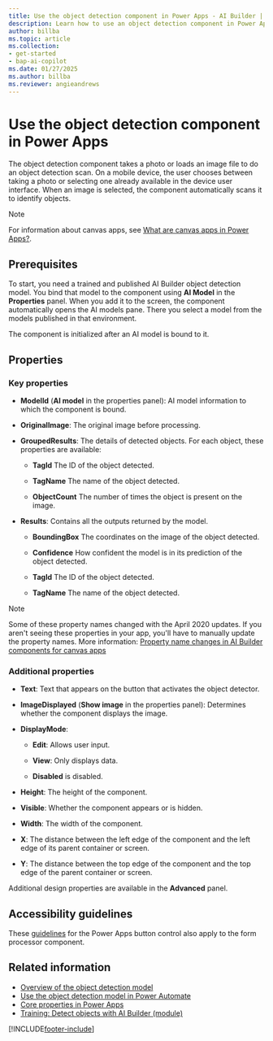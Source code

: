 ```yaml
---
title: Use the object detection component in Power Apps - AI Builder | Microsoft Docs
description: Learn how to use an object detection component in Power Apps
author: billba
ms.topic: article
ms.collection: 
- get-started
- bap-ai-copilot
ms.date: 01/27/2025
ms.author: billba
ms.reviewer: angieandrews
---
```


# Use the object detection component in Power Apps

The object detection component takes a photo or loads an image file to do an object detection scan. On a mobile device, the user chooses between taking a photo or selecting one already available in the device user interface. When an image is selected, the component automatically scans it to identify objects.

 > [!NOTE]
 > For information about canvas apps, see [What are canvas apps in Power Apps?](/powerapps/maker/canvas-apps/getting-started).

## Prerequisites

To start, you need a trained and published AI Builder object detection model. You bind that model to the component using **AI Model** in the **Properties** panel. When you add it to the screen, the component automatically opens the AI models pane. There you select a model from the models published in that environment.

The component is initialized after an AI model is bound to it.

## Properties

### Key properties

- **ModelId** (**AI model** in the properties panel): AI model information to which the component is bound.

- **OriginalImage**: The original image before processing.

- **GroupedResults**: The details of detected objects. For each object, these properties are available:

  - **TagId** The ID of the object detected.

  - **TagName** The name of the object detected.

  - **ObjectCount** The number of times the object is present on the image.

- **Results**: Contains all the outputs returned by the model.

  - **BoundingBox** The coordinates on the image of the object detected.

  - **Confidence** How confident the model is in its prediction of the object detected.

  - **TagId** The ID of the object detected.

  - **TagName** The name of the object detected.

> [!NOTE]
> Some of these property names changed with the April 2020 updates. If you aren't seeing these properties in your app, you'll have to manually update the property names. More information: [Property name changes in AI Builder components for canvas apps](use-in-powerapps-overview.md#property-name-changes-in-ai-builder-components-for-canvas-apps)

### Additional properties

- **Text**: Text that appears on the button that activates the object detector.

- **ImageDisplayed** (**Show image** in the properties panel): Determines whether the component displays the image.

- **DisplayMode**:

  - **Edit**: Allows user input.

  - **View**: Only displays data. 

  - **Disabled** is disabled.

- **Height**: The height of the component.

- **Visible**: Whether the component appears or is hidden.

- **Width**: The width of the component.

- **X**: The distance between the left edge of the component and the left edge of its parent container or screen.

- **Y**: The distance between the top edge of the component and the top edge of the parent container or screen.

Additional design properties are available in the **Advanced** panel.

## Accessibility guidelines

These [guidelines](/powerapps/maker/canvas-apps/controls/control-button) for the Power Apps button control also apply to the form processor component.

## Related information

- [Overview of the object detection model](object-detection-overview.md)  
- [Use the object detection model in Power Automate](object-detection-model-in-flow.md)  
- [Core properties in Power Apps](/powerapps/maker/canvas-apps/controls/properties-core)
- [Training: Detect objects with AI Builder (module)](/training/modules/get-started-with-ai-builder-object-detection/)

[!INCLUDE[footer-include](includes/footer-banner.md)]
